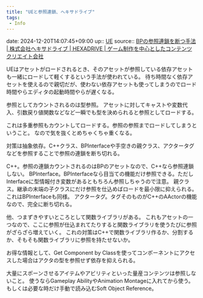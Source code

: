 ```yaml
---
title: "UEと参照連鎖、ヘキサドライブ"
tags:
 - Info
---
```


date: 2024-12-20T14:07:45+09:00
up:: [UE](../Bar/App/Unreal_Engine.md)
source:: [BPの参照連鎖を断つ手法 | 株式会社ヘキサドライブ | HEXADRIVE | ゲーム制作を中心としたコンテンツクリエイト会社](https://hexadrive.jp/lab/tips/atc/101479/)

UEはアセットがロードされるとき、そのアセットが参照している依存アセットも一緒にロードして軽くするという手法が使われている。
待ち時間なく依存アセットを使えるので親切だが、使わない依存アセットも使ってしまうのでロード時間やらエディタの起動時間やらが遅くなる。

参照としてカウントされるのは型参照。
アセットに対してキャストや変数代入、引数戻り値関数などなど一瞬でも型を決められると参照としてロードする。

これは多重参照もカウントしてロードする。参照の参照までロードしてしまうということ。
なので気を抜くとめちゃくちゃ重くなる。


対策は抽象依存。C++クラス、BPInterfaceや手空きの親クラス、アクタータグなどを参照することで参照の連鎖を断ち切れる。

C++。参照の連鎖カウントされるのはBPのアセットなので、C++なら参照連鎖しない。
BPInterface。BPInterfaceなら目当ての機能だけ参照できる。ただしInterfaceに型情報付き変数があるともちろん参照しちゃうので注意。
親クラス。継承の末端の子クラスにだけ参照を仕込めばロードを最小限に抑えられる。これはBPInterfaceも同様。
アクタータグ。タグそのものがC++のAActorの機能なので、完全に断ち切れる。


他、つまずきやすいところとして関数ライブラリがある。
これもアセットの一つなので、ここに参照が仕込まれてたりすると関数ライブラリを使うたびに参照がざらざら増えていく。
これの対策はC++で関数ライブラリ作るか、分割するか、そもそも関数ライブラリに参照を持たせないか。

お得な情報として、Get Component by Classを使ってコンポーネントにアクセスした場合はアクタの型を参照せず依存を抑えられる。

大量にスポーンさせるアイテムやアビリティといった量産コンテンツは参照しないこと。
使うならGameplay AbilityやAnimation Montageに入れてから使う。もしくは必要な時だけ手動で読み込むSoft Object Reference。
